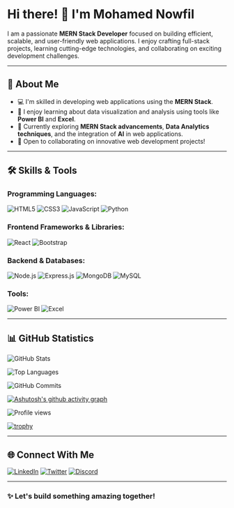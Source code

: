 # Hi there! 👋 I'm Mohamed Nowfil

I am a passionate **MERN Stack Developer** focused on building efficient, scalable, and user-friendly web applications. I enjoy crafting full-stack projects, learning cutting-edge technologies, and collaborating on exciting development challenges.

---

## 🌟 About Me
- 💻 I'm skilled in developing web applications using the **MERN Stack**.
- 🚀 I enjoy learning about data visualization and analysis using tools like **Power BI** and **Excel**.
- 🌱 Currently exploring **MERN Stack advancements**, **Data Analytics techniques**, and the integration of **AI** in web applications.
- 🎯 Open to collaborating on innovative web development projects!

---

## 🛠️ Skills & Tools

### Programming Languages:
![HTML5](https://img.shields.io/badge/-HTML5-E34F26?style=flat&logo=html5&logoColor=white)
![CSS3](https://img.shields.io/badge/-CSS3-1572B6?style=flat&logo=css3&logoColor=white)
![JavaScript](https://img.shields.io/badge/-JavaScript-F7DF1E?style=flat&logo=javascript&logoColor=black)
![Python](https://img.shields.io/badge/-Python-3776AB?style=flat&logo=python&logoColor=white)

### Frontend Frameworks & Libraries:
![React](https://img.shields.io/badge/-React-61DAFB?style=flat&logo=react&logoColor=black)
![Bootstrap](https://img.shields.io/badge/-Bootstrap-7952B3?style=flat&logo=bootstrap&logoColor=white)

### Backend & Databases:
![Node.js](https://img.shields.io/badge/-Node.js-339933?style=flat&logo=node.js&logoColor=white)
![Express.js](https://img.shields.io/badge/-Express.js-000000?style=flat&logo=express&logoColor=white)
![MongoDB](https://img.shields.io/badge/-MongoDB-47A248?style=flat&logo=mongodb&logoColor=white)
![MySQL](https://img.shields.io/badge/-MySQL-4479A1?style=flat&logo=mysql&logoColor=white)

### Tools:
![Power BI](https://img.shields.io/badge/-Power%20BI-F2C811?style=flat&logo=power-bi&logoColor=black)
![Excel](https://img.shields.io/badge/-Excel-217346?style=flat&logo=microsoft-excel&logoColor=white)

---

## 📊 GitHub Statistics

![GitHub Stats](https://github-readme-stats.vercel.app/api?username=Mohamednowfil&show_icons=true&theme=radical&include_all_commits=true&cache_seconds=3600)

![Top Languages](https://github-readme-stats.vercel.app/api/top-langs/?username=Mohamednowfil&layout=compact&theme=radical)

![GitHub Commits](https://github-readme-streak-stats.herokuapp.com/?user=Mohamednowfil&theme=radical)

[![Ashutosh's github activity graph](https://github-readme-activity-graph.vercel.app/graph?username=Mohamednowfil&bg_color=000000&color=ffffff&line=9e4c98&point=ffffff&area=true&hide_border=true)](https://github.com/ashutosh00710/github-readme-activity-graph)

![Profile views](https://komarev.com/ghpvc/?username=Mohamednowfil&color=blue)

[![trophy](https://github-profile-trophy.vercel.app/?username=Mohamednowfil&theme=radical)](https://github.com/Mohamednowfil)


---

## 🌐 Connect With Me

[![LinkedIn](https://img.shields.io/badge/-LinkedIn-0077B5?style=flat&logo=linkedin&logoColor=white)](https://www.linkedin.com/in/mohamednowfil/)
[![Twitter](https://img.shields.io/badge/-Twitter-1DA1F2?style=flat&logo=twitter&logoColor=white)](https://x.com/Mohamednowfil23)
[![Discord](https://img.shields.io/badge/-Discord-5865F2?style=flat&logo=discord&logoColor=white)](https://discordapp.com/users/nowfil6631)

---

### ✨ Let's build something amazing together!
